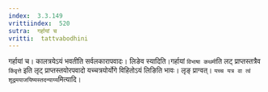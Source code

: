 ```yaml
---
index:  3.3.149
vrittiindex:  520
sutra:  गर्हायां च
vritti:  tattvabodhini 
---
```


गर्हायां च। कालत्रयेऽयं भवतीति सर्वलकारापवादः। लिङेव स्यादिति।गर्हायां `विभाषा कथमी`ति लट् प्राप्तस्तत्रैव `किंवृत्ते` इति लृट् प्राप्तस्तयोरपवादो यच्चत्रयोर्योगे विहितोऽयं लिङिति भावः। लृङ् प्राग्वत्। `यच्च यत्र वा त्वं शूद्रमयाजयिष्यस्तदन्याय्य`मित्यादि। 

